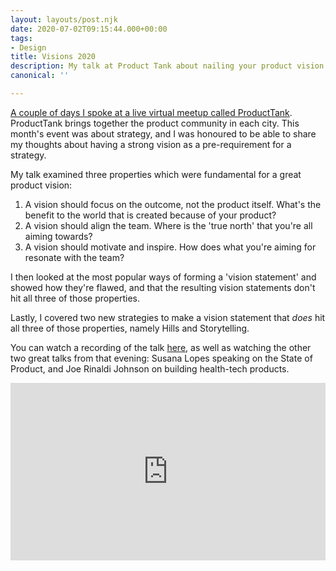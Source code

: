 ```yaml
---
layout: layouts/post.njk
date: 2020-07-02T09:15:44.000+00:00
tags:
- Design
title: Visions 2020
description: My talk at Product Tank about nailing your product vision.
canonical: ''

---
```

[A couple of days I spoke at a live virtual meetup called ProductTank](https://www.meetup.com/ProductTank/events/271252523/). ProductTank brings together the product community in each city. This month's event was about strategy, and I was honoured to be able to share my thoughts about having a strong vision as a pre-requirement for a strategy.

My talk examined three properties which were fundamental for a great product vision:

1. A vision should focus on the outcome, not the product itself. What's the benefit to the world that is created because of your product?
2. A vision should align the team. Where is the 'true north' that you're all aiming towards?
3. A vision should motivate and inspire. How does what you're aiming for resonate with the team?

I then looked at the most popular ways of forming a 'vision statement' and showed how they're flawed, and that the resulting vision statements don't hit all three of those properties.

Lastly, I covered two new strategies to make a vision statement that _does_ hit all three of those properties, namely Hills and Storytelling.

You can watch a recording of the talk [here](https://youtu.be/Cm3jzSgP6is?t=215), as well as watching the other two great talks from that evening: Susana Lopes speaking on the State of Product, and Joe Rinaldi Johnson on building health-tech products.

<div style="padding:56.25% 0 0 0;position:relative;"><iframe src="https://player.vimeo.com/video/448519462?byline=0&portrait=0" style="position:absolute;top:0;left:0;width:100%;height:100%;" frameborder="0" allow="autoplay; fullscreen" allowfullscreen></iframe></div><script src="https://player.vimeo.com/api/player.js"></script>